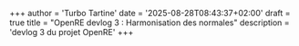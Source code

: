 +++
author = 'Turbo Tartine'
date = '2025-08-28T08:43:37+02:00'
draft = true
title = "OpenRE devlog 3 : Harmonisation des normales"
description = 'devlog 3 du projet OpenRE'
+++
